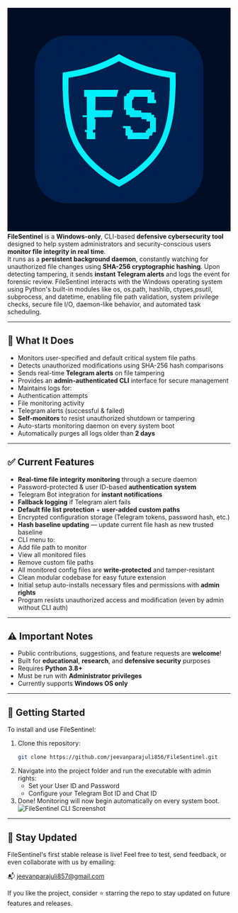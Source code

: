 ![Program Logo](assets/logo.png)
**FileSentinel** is a **Windows-only**, CLI-based **defensive cybersecurity tool** designed to help system administrators and security-conscious users **monitor file integrity in real time**.  
It runs as a **persistent background daemon**, constantly watching for unauthorized file changes using **SHA-256 cryptographic hashing**. Upon detecting tampering, it sends **instant Telegram alerts** and logs the event for forensic review. FileSentinel interacts with the Windows operating system using Python's built-in modules like os, os.path, hashlib, ctypes,psutil, subprocess, and datetime, enabling file path validation, system privilege checks, secure file I/O, daemon-like behavior, and automated task scheduling.



---

## 🔧 What It Does

-  Monitors user-specified and default critical system file paths
-  Detects unauthorized modifications using SHA-256 hash comparisons
-  Sends real-time **Telegram alerts** on file tampering
-  Provides an **admin-authenticated CLI** interface for secure management
-  Maintains logs for:
  - Authentication attempts  
  - File monitoring activity  
  - Telegram alerts (successful & failed)
-  **Self-monitors** to resist unauthorized shutdown or tampering
-  Auto-starts monitoring daemon on every system boot
-  Automatically purges all logs older than **2 days**

---

## ✅ Current Features

-  **Real-time file integrity monitoring** through a secure daemon
-  Password-protected & user ID-based **authentication system**
-  Telegram Bot integration for **instant notifications**
-  **Fallback logging** if Telegram alert fails
-  **Default file list protection** + **user-added custom paths**
-  Encrypted configuration storage (Telegram tokens, password hash, etc.)
-  **Hash baseline updating** — update current file hash as new trusted baseline
-  CLI menu to:
  - Add file path to monitor  
  - View all monitored files  
  - Remove custom file paths  
-  All monitored config files are **write-protected** and tamper-resistant
-  Clean modular codebase for easy future extension
-  Initial setup auto-installs necessary files and permissions with **admin rights**
-  Program resists unauthorized access and modification (even by admin without CLI auth)

---

## ⚠️ Important Notes

-  Public contributions, suggestions, and feature requests are **welcome**!
-  Built for **educational**, **research**, and **defensive security** purposes
-  Requires **Python 3.8+**
-  Must be run with **Administrator privileges**
-  Currently supports **Windows OS only**

---

## 🚀 Getting Started

To install and use FileSentinel:

1. Clone this repository:
   ```bash
   git clone https://github.com/jeevanparajuli856/FileSentinel.git
2. Navigate into the project folder and run the executable with admin rights:
    - Set your User ID and Password
    - Configure your Telegram Bot ID and Chat ID
3. Done! Monitoring will now begin automatically on every system boot.
![FileSentinel CLI Screenshot](assets/intro.png)
---

## 📌 Stay Updated
FileSentinel's first stable release is live!
Feel free to test, send feedback, or even collaborate with us by emailing:

📬 jeevanparajuli857@gmail.com

If you like the project, consider ⭐️ starring the repo to stay updated on future features and releases.